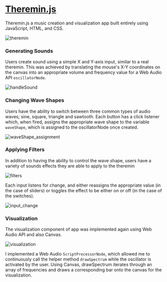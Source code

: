 # [Theremin.js](www.npsandler.com/Theremin.js)

Theremin.js a music creation and visualization app built entirely using JavaScript, HTML, and CSS.

![theremin](https://github.com/npsandler/Theremin.js/blob/master/docs/app.png)

### Generating Sounds

Users create sound using a simple X and Y-axis input, similar to a real theremin. This was achieved by translating the mouse's X-Y coordinates on the canvas into an appropriate volume and frequency value for a Web Audio API `oscillatorNode`.

![handleSound](https://github.com/npsandler/Theremin.js/blob/master/docs/handleSound.png)


### Changing Wave Shapes

Users have the ability to switch between three common types of audio waves; sine, square, triangle and sawtooth. Each button has a click listener which, when fired, assigns the appropriate wave shape to the variable `waveShape`, which is assigned to the oscillatorNode once created.

![waveShape_assignment](https://github.com/npsandler/Theremin.js/blob/master/docs/waveShape_assignment.png)

### Applying Filters

In addition to having the ability to control the wave shape, users have a variety of sounds effects they are able to apply to the theremin

![filters](https://github.com/npsandler/Theremin.js/blob/master/docs/filters.png)

Each input listens for change, and either reassigns the appropriate value (in the case of sliders) or toggles the effect to be either on or off (in the case of the switches).

![input_change](https://github.com/npsandler/Theremin.js/blob/master/docs/input_change.png)

### Visualization

The visualization component of app was implemented again using Web Audio API and also Canvas.

![visualization](https://github.com/npsandler/Theremin.js/blob/master/docs/visualization.png)

I implemented a Web Audio `ScriptProcessorNode`, which allowed me to continuously call the helper method `drawSpectrum` while the oscillator is activated by the user. Using Canvas, drawSpectrum iterates through an array of frequencies and draws a corresponding bar onto the canvas for the visualization.
